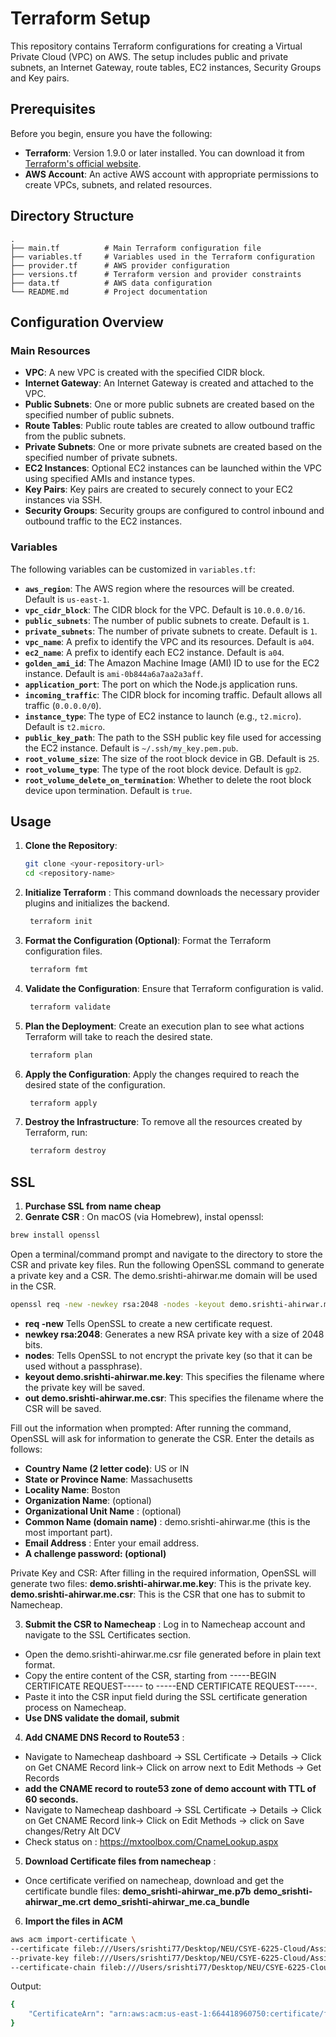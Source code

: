 # Terraform Setup

This repository contains Terraform configurations for creating a Virtual Private Cloud (VPC) on AWS. The setup includes public and private subnets, an Internet Gateway, route tables, EC2 instances, Security Groups and Key pairs.

## Prerequisites

Before you begin, ensure you have the following:

- **Terraform**: Version 1.9.0 or later installed. You can download it from [Terraform's official website](https://www.terraform.io/downloads.html).
- **AWS Account**: An active AWS account with appropriate permissions to create VPCs, subnets, and related resources.

## Directory Structure

```plaintext
.
├── main.tf          # Main Terraform configuration file
├── variables.tf     # Variables used in the Terraform configuration
├── provider.tf      # AWS provider configuration
├── versions.tf      # Terraform version and provider constraints
├── data.tf          # AWS data configuration
└── README.md        # Project documentation
```

## Configuration Overview

### Main Resources

- **VPC**: A new VPC is created with the specified CIDR block.
- **Internet Gateway**: An Internet Gateway is created and attached to the VPC.
- **Public Subnets**: One or more public subnets are created based on the specified number of public subnets.
- **Route Tables**: Public route tables are created to allow outbound traffic from the public subnets.
- **Private Subnets**: One or more private subnets are created based on the specified number of private subnets.
- **EC2 Instances**: Optional EC2 instances can be launched within the VPC using specified AMIs and instance types.
- **Key Pairs**: Key pairs are created to securely connect to your EC2 instances via SSH.
- **Security Groups**: Security groups are configured to control inbound and outbound traffic to the EC2 instances.

### Variables

The following variables can be customized in `variables.tf`:

- **`aws_region`**: The AWS region where the resources will be created. Default is `us-east-1`.
- **`vpc_cidr_block`**: The CIDR block for the VPC. Default is `10.0.0.0/16`.
- **`public_subnets`**: The number of public subnets to create. Default is `1`.
- **`private_subnets`**: The number of private subnets to create. Default is `1`.
- **`vpc_name`**: A prefix to identify the VPC and its resources. Default is `a04`.
- **`ec2_name`**: A prefix to identify each EC2 instance. Default is `a04`.
- **`golden_ami_id`**: The Amazon Machine Image (AMI) ID to use for the EC2 instance. Default is `ami-0b844a6a7aa2a3aff`.
- **`application_port`**: The port on which the Node.js application runs.
- **`incoming_traffic`**: The CIDR block for incoming traffic. Default allows all traffic (`0.0.0.0/0`).
- **`instance_type`**: The type of EC2 instance to launch (e.g., `t2.micro`). Default is `t2.micro`.
- **`public_key_path`**: The path to the SSH public key file used for accessing the EC2 instance. Default is `~/.ssh/my_key.pem.pub`.
- **`root_volume_size`**: The size of the root block device in GB. Default is `25`.
- **`root_volume_type`**: The type of the root block device. Default is `gp2`.
- **`root_volume_delete_on_termination`**: Whether to delete the root block device upon termination. Default is `true`.

## Usage

1. **Clone the Repository**:

   ```bash
   git clone <your-repository-url>
   cd <repository-name>
   ```

2. **Initialize Terraform** : This command downloads the necessary provider plugins and initializes the backend.
   ```bash
    terraform init
   ```
3. **Format the Configuration (Optional)**: Format the Terraform configuration files.
   ```bash
    terraform fmt
   ```
4. **Validate the Configuration**: Ensure that Terraform configuration is valid.
   ```bash
    terraform validate
   ```
5. **Plan the Deployment**: Create an execution plan to see what actions Terraform will take to reach the desired state.
   ```bash
    terraform plan
   ```
6. **Apply the Configuration**: Apply the changes required to reach the desired state of the configuration.
   ```bash
    terraform apply
   ```
7. **Destroy the Infrastructure**: To remove all the resources created by Terraform, run:
   ```bash
    terraform destroy
   ```
## SSL
1. **Purchase SSL from name cheap**
2. **Genrate CSR** : On macOS (via Homebrew), instal openssl:

```bash
brew install openssl
```

Open a terminal/command prompt and navigate to the directory to store the CSR and private key files.
Run the following OpenSSL command to generate a private key and a CSR. The demo.srishti-ahirwar.me domain will be used in the CSR.

```bash
openssl req -new -newkey rsa:2048 -nodes -keyout demo.srishti-ahirwar.me.key -out demo.srishti-ahirwar.me.csr
```
- **req -new** Tells OpenSSL to create a new certificate request.
- **newkey rsa:2048**: Generates a new RSA private key with a size of 2048 bits.
- **nodes**: Tells OpenSSL to not encrypt the private key (so that it can be used without a passphrase).
- **keyout demo.srishti-ahirwar.me.key**: This specifies the filename where the private key will be saved.
- **out demo.srishti-ahirwar.me.csr**: This specifies the filename where the CSR will be saved.

Fill out the information when prompted: After running the command, OpenSSL will ask for information to generate the CSR. Enter the details as follows:

- **Country Name (2 letter code)**: US or IN
- **State or Province Name**: Massachusetts
- **Locality Name**: Boston
- **Organization Name**: (optional)
- **Organizational Unit Name** : (optional)
- **Common Name (domain name)** : demo.srishti-ahirwar.me (this is the most important part).
- **Email Address** : Enter your email address.
- **A challenge password: (optional)**

Private Key and CSR: After filling in the required information, OpenSSL will generate two files:
**demo.srishti-ahirwar.me.key**: This is the private key.
**demo.srishti-ahirwar.me.csr**: This is the CSR that one has to submit to Namecheap.

 3. **Submit the CSR to Namecheap** : Log in to Namecheap account and navigate to the SSL Certificates section.
- Open the demo.srishti-ahirwar.me.csr file generated before in plain text format.
- Copy the entire content of the CSR, starting from -----BEGIN CERTIFICATE REQUEST----- to -----END CERTIFICATE REQUEST-----.
- Paste it into the CSR input field during the SSL certificate generation process on Namecheap.
- **Use DNS validate the domail, submit**

4. **Add CNAME DNS Record to Route53** : 
-  Navigate to Namecheap dashboard -> SSL Certificate -> Details -> Click on Get CNAME Record link-> Click on arrow next to Edit Methods -> Get Records
-  **add the CNAME record to route53 zone of demo account with TTL of 60 seconds.**
-  Navigate to Namecheap dashboard -> SSL Certificate -> Details -> Click on Get CNAME Record link-> Click on Edit Methods -> click on Save changes/Retry Alt DCV
-  Check status on :  https://mxtoolbox.com/CnameLookup.aspx

5. **Download Certificate files from namecheap** : 
- Once certificate verified on namecheap, download and get the certificate bundle files: 
  **demo_srishti-ahirwar_me.p7b** 
  **demo_srishti-ahirwar_me.crt** 
  **demo_srishti-ahirwar_me.ca_bundle**

6. **Import the files in ACM**
```bash
aws acm import-certificate \
--certificate fileb:///Users/srishti77/Desktop/NEU/CSYE-6225-Cloud/Assignments/A09/demo_srishti-ahirwar_me.crt \
--private-key fileb:///Users/srishti77/Desktop/NEU/CSYE-6225-Cloud/Assignments/A09/demo.srishti-ahirwar.me.key \
--certificate-chain fileb:///Users/srishti77/Desktop/NEU/CSYE-6225-Cloud/Assignments/A09/demo_srishti-ahirwar_me.ca-bundle
```

Output:
```bash
{
    "CertificateArn": "arn:aws:acm:us-east-1:664418960750:certificate/fda625bf-d3b8-4446-94cd-341500c739dd"
}
```